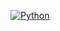         
              
[![Python](https://img.shields.io/badge/-Python-3776AB?style=flat-square&logo=python&logoColor=white)](https://github.com/<yunyj1998>)


